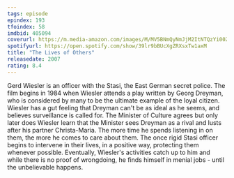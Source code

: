 ```yaml
---
tags: episode
epindex: 193
tfoindex: 58
imdbid: 405094
coverurl: https://m.media-amazon.com/images/M/MV5BNmQyNmJjM2ItNTQzYi00ZjMxLWFjMDYtZjUyN2YwZDk5YWQ2XkEyXkFqcGdeQXVyMjUzOTY1NTc@._V1_SX202_CR0,0,202,300_.jpg
spotifyurl: https://open.spotify.com/show/39lr9bBUcXgZRXsxTw1axM
title: "The Lives of Others"
releasedate: 2007
rating: 8.4
---
```


Gerd Wiesler is an officer with the Stasi, the East German secret police. The film begins in 1984 when Wiesler attends a play written by Georg Dreyman, who is considered by many to be the ultimate example of the loyal citizen. Wiesler has a gut feeling that Dreyman can't be as ideal as he seems, and believes surveillance is called for. The Minister of Culture agrees but only later does Wiesler learn that the Minister sees Dreyman as a rival and lusts after his partner Christa-Maria. The more time he spends listening in on them, the more he comes to care about them. The once rigid Stasi officer begins to intervene in their lives, in a positive way, protecting them whenever possible. Eventually, Wiesler's activities catch up to him and while there is no proof of wrongdoing, he finds himself in menial jobs - until the unbelievable happens.